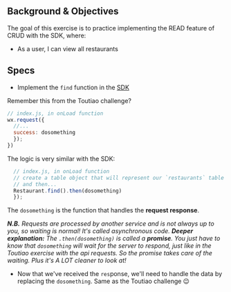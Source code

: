 ## Background & Objectives

The goal of this exercise is to practice implementing the READ feature of CRUD with the SDK, where:
- As a user, I can view all restaurants 

## Specs

- Implement the  `find` function in the [SDK](https://doc.minapp.com/js-sdk/schema/query.html)

Remember this from the Toutiao challenge? 

```js
// index.js, in onLoad function
wx.request({
  //...
  success: dosomething
  });
})
```

The logic is very similar with the SDK:

```js
  // index.js, in onLoad function
  // create a table object that will represent our `restaurants` table (the docs say it all!)
  // and then...
  Restaurant.find().then(dosomething)
  });
```

The `dosomething` is the function that handles the **request response**. 

***N.B.** Requests are processed by another service and is not always up to you, so waiting is normal! It's called asynchronous code.
**Deeper explanation:** The `.then(dosomething)` is called a **promise**. You just have to know that `dosomething` will wait for the server to respond, just like in the Toutiao exercise with the api requests. So the promise takes care of the waiting. Plus it's A LOT cleaner to look at!*

- Now that we've received the `res`ponse, we'll need to handle the data by replacing the `dosomething`. Same as the Toutiao challenge 😉

